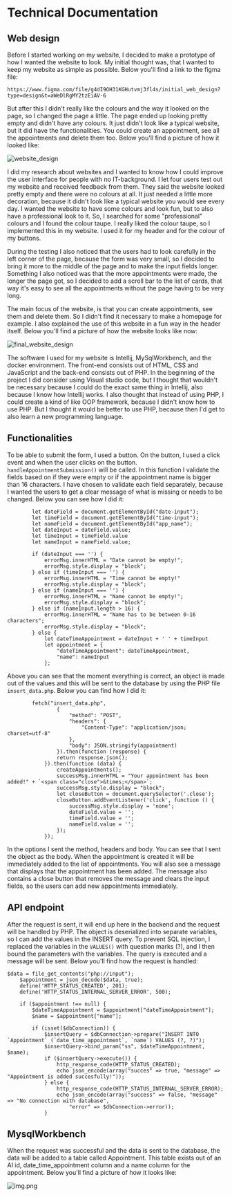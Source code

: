 # Technical Documentation

## Web design

Before I started working on my website, I decided to make a prototype of how I wanted the website to look. My initial 
thought was, that I wanted to keep my website as simple as possible. Below you'll find a link to the figma file:

```https://www.figma.com/file/g4dI9OH31KGHutvmj3fl4s/initial_web_design?type=design&t=aWeDlRgMY2tzEiAV-6```

But after this I didn't really like the colours and the way it looked on the page, so I changed the page a little. The 
page ended up looking pretty empty and didn't have any colours. It just didn't look like a typical website, but it did
have the functionalities. You could create an appointment, see all the appointments and delete them too. Below you'll 
find a picture of how it looked like:

![website_design](../assets/website.png)

I did my research about websites and I wanted to know how I could improve the user interface for people with no IT-background.
I let four users test out my website and received feedback from them. They said the website looked pretty empty and 
there were no colours at all. It just needed a little more decoration, because it didn't look like a typical website 
you would see every day. I wanted the website to have some colours and look fun, but to also have a professional look 
to it. So, I searched for some "professional" colours and I found the colour taupe. I really liked the colour taupe, 
so I implemented this in my website. I used it for my header and for the colour of my buttons.

During the testing I also noticed that the users had to look carefully in the left corner of the page, because the form 
was very small, so I decided to bring it more to the middle of the page and to make the input fields longer. Something 
I also noticed was that the more appointments were made, the longer the page got, so I decided to add a scroll bar to 
the list of cards, that way it's easy to see all the appointments without the page having to be very long. 

The main focus of the website, is that you can create appointments, see them and delete them. So I didn't find it 
necessary to make a homepage for example. I also explained the use of this website in a fun way in the header itself.
Below you'll find a picture of how the website looks like now:

![final_website_design](../assets/final_website.png)


The software I used for my website is Intellij, MySqlWorkbench, and the docker environment. The front-end consists out of 
HTML, CSS and JavaScript and the back-end consists out of PHP. In the beginning of the project I did consider using 
Visual studio code, but I thought that wouldn't be necessary because I could do the exact same thing in Intellij, 
also because I know how Intellij works. I also thought that instead of using PHP, I could create a kind of like OOP 
framework, because I didn't know how to use PHP. But I thought it would be better to use PHP, because then I'd get to 
also learn a new programming language. 


## Functionalities

To be able to submit the form, I used a button. On the button, I used a click event and when the user clicks on the 
button. `handleAppointmentSubmission()` will be called. In this function I validate the fields based on if they were empty
or if the appointment name is bigger than 16 characters. I have chosen to validate each field separately, because I wanted
the users to get a clear message of what is missing or needs to be changed. Below you can see how I did it: 

```
        let dateField = document.getElementById("date-input");
        let timeField = document.getElementById("time-input");
        let nameField = document.getElementById("app_name");
        let dateInput = dateField.value;
        let timeInput = timeField.value
        let nameInput = nameField.value;

        if (dateInput === '') {
            errorMsg.innerHTML = "Date cannot be empty!";
            errorMsg.style.display = "block";
        } else if (timeInput === '') {
            errorMsg.innerHTML = "Time cannot be empty!"
            errorMsg.style.display = "block";
        } else if (nameInput === '') {
            errorMsg.innerHTML = "Name cannot be empty!";
            errorMsg.style.display = "block";
        } else if (nameInput.length > 16) {
            errorMsg.innerHTML = "Name has to be between 0-16 characters";
            errorMsg.style.display = "block";
        } else {
            let dateTimeAppointment = dateInput + ' ' + timeInput
            let appointment = {
                "dateTimeAppointment": dateTimeAppointment,
                "name": nameInput
            };
```

Above you can see that the moment everything is correct, an object is made out of the values and this will be sent to the
database by using the PHP file `insert_data.php`. Below you can find how I did it:

```
        fetch("insert_data.php",
                {
                    "method": "POST",
                    "headers": {
                        "Content-Type": "application/json; charset=utf-8"
                    },
                    "body": JSON.stringify(appointment)
                }).then(function (response) {
                return response.json();
            }).then(function (data) {
                createAppointments();
                successMsg.innerHTML = "Your appointment has been added!" + `<span class="close">&times;</span>`;
                successMsg.style.display = "block";
                let closeButton = document.querySelector('.close');
                closeButton.addEventListener('click', function () {
                    successMsg.style.display = 'none';
                    dateField.value = '';
                    timeField.value = '';
                    nameField.value = '';
                });
            });
```

In the options I sent the method, headers and body. You can see that I sent the object as the body. When the appointment
is created it will be immediately added to the list of appointments. You will also see a message that displays that the 
appointment has been added. The message also contains a close button that removes the message and clears the input
fields, so the users can add new appointments immediately. 


## API endpoint

After the request is sent, it will end up here in the backend and the request will be handled by PHP. The object is 
deserialized into separate variables, so I can add the values in the INSERT query. To prevent SQL injection, I replaced
the variables in the `VALUES()` with question marks (?), and I then bound the parameters with the variables. The query is
executed and a message will be sent. Below you'll find how the request is handled:
```
$data = file_get_contents("php://input");
    $appointment = json_decode($data, true);
    define('HTTP_STATUS_CREATED', 201);
    define('HTTP_STATUS_INTERNAL_SERVER_ERROR', 500);

    if ($appointment !== null) {
        $dateTimeAppointment = $appointment["dateTimeAppointment"];
        $name = $appointment["name"];

        if (isset($dbConnection)) {
            $insertQuery = $dbConnection->prepare("INSERT INTO `Appointment` (`date_time_appointment`, `name`) VALUES (?, ?)");
            $insertQuery->bind_param("ss", $dateTimeAppointment, $name);
            if ($insertQuery->execute()) {
                http_response_code(HTTP_STATUS_CREATED);
                echo json_encode(array("succes" => true, "message" => "Appointment is added succesfully!"));
            } else {
                http_response_code(HTTP_STATUS_INTERNAL_SERVER_ERROR);
                echo json_encode(array("success" => false, "message" => "No connection with database",
                    "error" => $dbConnection->error));
            }
```

## MysqlWorkbench

When the request was successful and the data is sent to the database, the data will be added to a table called Appointment.
This table exists out of an AI id, date_time_appointment column and a name column for the appointment. Below you'll find
a picture of how it looks like:

![img.png](../assets/img.png)


